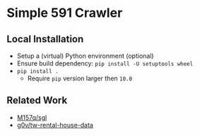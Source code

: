 # Simple 591 Crawler

## Local Installation

- Setup a (virtual) Python environment (optional)
- Ensure build dependency: `pip install -U setuptools wheel`
- `pip install .`
  - Require `pip` version larger then `10.0`

## Related Work

- [M157q/sgl](https://github.com/M157q/sgl)
- [g0v/tw-rental-house-data](https://github.com/g0v/tw-rental-house-data/)
